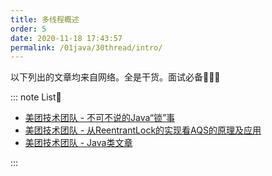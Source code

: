 ```yaml
---
title: 多线程概述
order: 5
date: 2020-11-18 17:43:57
permalink: /01java/30thread/intro/
---
```




以下列出的文章均来自网络。全是干货。面试必备🎉🎉🎉

::: note List🍉

- [美团技术团队 - 不可不说的Java“锁”事]( https://tech.meituan.com/2018/11/15/java-lock.html )
- [美团技术团队 - 从ReentrantLock的实现看AQS的原理及应用](https://tech.meituan.com/2019/12/05/aqs-theory-and-apply.html)
- [美团技术团队 - Java类文章](https://tech.meituan.com/tags/java.html)

:::

